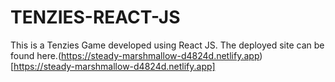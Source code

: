 # TENZIES-REACT-JS

This is a Tenzies Game developed using React JS. The deployed site can be found here.(https://steady-marshmallow-d4824d.netlify.app)[https://steady-marshmallow-d4824d.netlify.app]
